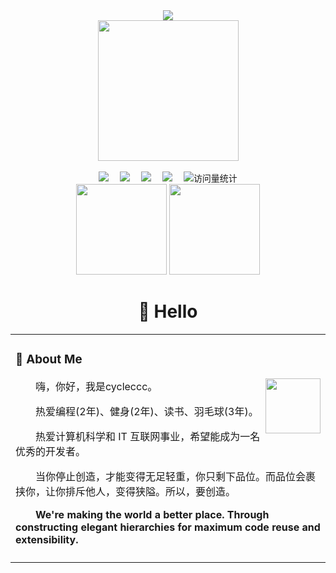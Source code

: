 <div align="center">

  <!-- dynamic typing effect 动态打字效果 -->
  <div>
    <a href="https://cycleccc.github.io/">
      <img src="https://readme-typing-svg.demolab.com?font=Fira+Code&pause=1000&width=435&lines=console.log(%22Hello%2C%20World%22);cycleccc祝您今天愉快!&center=true&size=27" />
    </a>
  </div>

  <!-- knock code pictures 敲代码的图片 -->
  <picture>
    <source media="(prefers-color-scheme: dark)" srcset="https://cdn.jsdelivr.net/gh/sun0225SUN/sun0225SUN/assets/images/coding.gif" />
    <source media="(prefers-color-scheme: light)" srcset="https://cdn.jsdelivr.net/gh/sun0225SUN/sun0225SUN/assets/images/developer.svg" height="225px" />
    <img src="https://cdn.jsdelivr.net/gh/sun0225SUN/sun0225SUN/assets/images/coding.gif" />
  </picture>

  <!-- for beauty 留个空行好看点 -->
  <div>&nbsp;</div>

  <!-- profile logo 个人资料徽标 -->
  <div>
    <a href="https://juejin.cn/user/3769543078978334/"><img src="https://img.shields.io/badge/Juejin-掘金-blue" /></a>&emsp;
    <a href="https://twitter.com/cycleccc/"><img src="https://img.shields.io/badge/Twitter-推特-blue" /></a>&emsp;
<!--     <a href="https://mp.sunguoqi.com"><img src="https://img.shields.io/badge/WeChat-微信-07c160" /></a>&emsp; -->
    <a href="https://space.bilibili.com/226166608/"><img src="https://img.shields.io/badge/Bilibili-B站-ff69b4" /></a>&emsp;
    <a href="https://www.zhihu.com/people/shao-shu-70/"><img src="https://img.shields.io/badge/Zhihu-知乎-blue" /></a>&emsp;
    <!-- visitor statistics logo 访问量统计徽标 -->
    <img src="https://komarev.com/ghpvc/?username=endcycle&label=Views&color=0e75b6&style=flat" alt="访问量统计" />
  </div>

  <div>
<!--     <div align="center"> <img height="137px" src="https://github-readme-stats.vercel.app/api?username=cycleccc&hide_title=true&hide_border=true&show_icons=trueline_height=21&text_color=000&icon_color=000&bg_color=0,ea6161,ffc64d,fffc4d,52fa5a&theme=graywhite" /> </div> -->
<!-- ![Top Langs](https://github-readme-stats.vercel.app/api/top-langs/?username=cycleccc&layout=compact&theme=tokyonight) -->
    
<div align="center">
  <span><img src="https://github-readme-stats.vercel.app/api/top-langs/?username=cycleccc&layout=compact" height=145/></span>
<span><img src="https://github-readme-stats.vercel.app/api?username=cycleccc&count_private=true&show_icons=true" height=145/></span>
</div>



  
  <!-- Snake Code Contribution Map 贪吃蛇代码贡献图 -->
<!--  <picture> -->
<!--     <source media="(prefers-color-scheme: dark)" srcset="https://cdn.jsdelivr.net/gh/sun0225SUN/sun0225SUN/profile-snake-contrib/github-contribution-grid-snake-dark.svg" /> -->
<!--     <source media="(prefers-color-scheme: light)" srcset="https://cdn.jsdelivr.net/gh/sun0225SUN/sun0225SUN/profile-snake-contrib/github-contribution-grid-snake.svg" /> -->
<!--     <img alt="github-snake" src="https://cdn.jsdelivr.net/gh/sun0225SUN/sun0225SUN/profile-snake-contrib/github-contribution-grid-snake-dark.svg" /> -->
<!--   </picture> -->

</div>

#  🙋 Hello

<table>
  
<tr><td>

### 🤺 About Me

<img align="right" width="88" src="https://cdn.jsdelivr.net/gh/sun0225SUN/sun0225SUN/assets/images/jobs.png" />

<p>&emsp;&emsp;嗨，你好，我是cycleccc。</p>
<p>&emsp;&emsp;热爱编程(2年)、健身(2年)、读书、羽毛球(3年)。</p>
<p>&emsp;&emsp;热爱计算机科学和 IT 互联网事业，希望能成为一名优秀的开发者。</p>
<p>&emsp;&emsp;当你停止创造，才能变得无足轻重，你只剩下品位。而品位会裹挟你，让你排斥他人，变得狭隘。所以，要创造。</p>
<p><strong>&emsp;&emsp;We're making the world a better place. Through constructing elegant hierarchies for maximum code reuse and extensibility.</strong></p>

</td></tr>

<tr><td>
